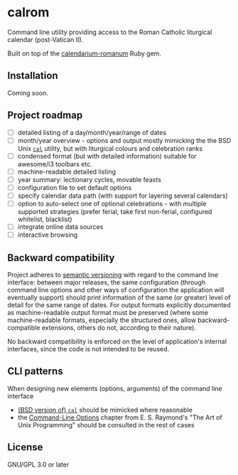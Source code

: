 # calrom

Command line utility providing access to the Roman Catholic
liturgical calendar (post-Vatican II).

Built on top of the [calendarium-romanum][caro] Ruby gem.

## Installation

Coming soon.

## Project roadmap

* [ ] detailed listing of a day/month/year/range of dates
* [ ] month/year overview - options and output mostly mimicking the
  the BSD Unix [`cal`][cal] utility,
  but with liturgical colours and celebration ranks
* [ ] condensed format (but with detailed information) suitable for awesome/i3 toolbars etc.
* [ ] machine-readable detailed listing
* [ ] year summary: lectionary cycles, movable feasts
* [ ] configuration file to set default options
* [ ] specify calendar data path (with support for layering several calendars)
* [ ] option to auto-select one of optional celebrations - with multiple supported strategies (prefer ferial, take first non-ferial, configured whitelist, blacklist)
* [ ] integrate online data sources
* [ ] interactive browsing

## Backward compatibility

Project adheres to [semantic versioning][semver]
with regard to the command line interface:
between major releases,
the same configuration (through command line options and other
ways of configuration the application will eventually support)
should print information of the same (or greater) level of detail
for the same range of dates.
For output formats explicitly documented as machine-readable
output format must be preserved (where some machine-readable
formats, especially the structured ones, allow backward-compatible
extensions, others do not, according to their nature).

No backward compatibility is enforced on the level of application's
internal interfaces, since the code is not intended to be reused.

## CLI patterns

When designing new elements (options, arguments) of the
command line interface

* [(BSD version of) `cal`][cal] should be mimicked where reasonable
* the [Command-Line Options][taoup] chapter from E. S. Raymond's
  "The Art of Unix Programming" should be consulted in the rest
  of cases

## License

GNU/GPL 3.0 or later

[caro]: https://github.com/igneus/calendarium-romanum
[semver]: https://semver.org/
[cal]: https://www.freebsd.org/cgi/man.cgi?query=cal
[taoup]: http://www.catb.org/esr/writings/taoup/html/ch10s05.html
